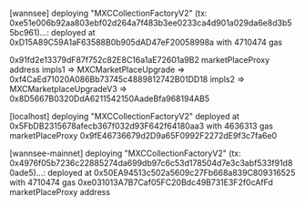 [wannsee]
deploying "MXCCollectionFactoryV2" (tx: 0xe51e006b92aa803ebf02d264a7f483b3ee0233ca4d901a029da6e8d3b55bc961)...: deployed at 0xD15A89C59A1aF63588B0b905dAD47eF20058998a with 4710474 gas

0x91fd2e13379dF87f752c82E8C16a1aE72601a9B2 marketPlaceProxy address
impls1 => MXCMarketPlaceUpgrade => 0xf4CaEd71020A086Bb73745c4889812742B01DD18
impls2 => MXCMarketplaceUpgradeV3 => 0x8D5667B0320DdA6211542150AadeBfa968194AB5

[localhost]
deploying "MXCCollectionFactoryV2" deployed at 0x5FbDB2315678afecb367f032d93F642f64180aa3 with 4636313 gas
marketPlaceProxy 0x9fE46736679d2D9a65F0992F2272dE9f3c7fa6e0

[wannsee-mainnet]
deploying "MXCCollectionFactoryV2" (tx: 0x4976f05b7236c22885274da699db97c6c53d178504d7e3c3abf533f91d80ade5)...: deployed at 0x50EA94513c502a5609c27Fb668a839C809316525 with 4710474 gas
0xe031013A7B7Caf05FC20Bdc49B731E3F2f0cAfFd marketPlaceProxy address
